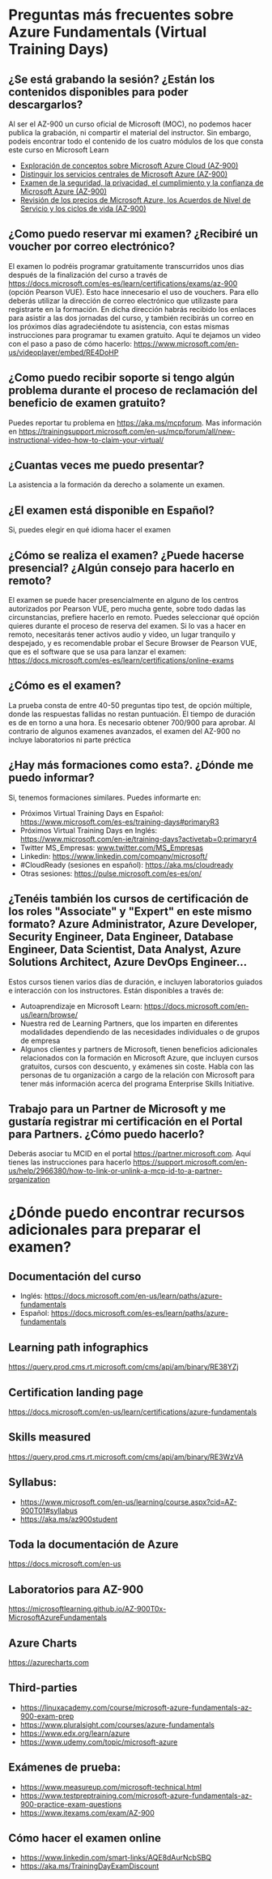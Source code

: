 # Preguntas más frecuentes sobre Azure Fundamentals (Virtual Training Days)

## ¿Se está grabando la sesión? ¿Están los contenidos disponibles para poder descargarlos?
Al ser el AZ-900 un curso oficial de Microsoft (MOC), no podemos hacer publica la grabación, ni compartir el material del instructor. Sin embargo, podeis encontrar todo el contenido de los cuatro módulos de los que consta este curso en Microsoft Learn

 - [Exploración de conceptos sobre Microsoft Azure Cloud (AZ-900)](https://docs.microsoft.com/learn/paths/explore-microsoft-azure-cloud-concepts/)
 - [Distinguir los servicios centrales de Microsoft Azure (AZ-900)](https://docs.microsoft.com/learn/paths/distinguish-microsoft-azure-core-services/)
 - [Examen de la seguridad, la privacidad, el cumplimiento y la confianza de Microsoft Azure (AZ-900)](https://docs.microsoft.com/learn/paths/examine-microsoft-azure-security-privacy-compliance-trust/)
 - [Revisión de los precios de Microsoft Azure, los Acuerdos de Nivel de Servicio y los ciclos de vida (AZ-900)](https://docs.microsoft.com/learn/paths/review-microsoft-azure-pricing-slas-lifecycles/)

## ¿Como puedo reservar mi examen? ¿Recibiré un voucher por correo electrónico?
El examen lo podréis programar gratuitamente transcurridos unos dias después de la finalización del curso a través de https://docs.microsoft.com/es-es/learn/certifications/exams/az-900 (opción Pearson VUE). Esto hace innecesario el uso de vouchers. Para ello deberás utilizar la dirección de correo electrónico que utilizaste para registrarte en la formación. En dicha dirección habrás recibido los enlaces para asistir a las dos jornadas del curso, y también recibirás un correo en los próximos días agradeciéndote tu asistencia, con estas mismas instrucciones para programar tu examen gratuito. Aquí te dejamos un video con el paso a paso de cómo hacerlo: https://www.microsoft.com/en-us/videoplayer/embed/RE4DoHP 

## ¿Como puedo recibir soporte si tengo algún problema durante el proceso de reclamación del beneficio de examen gratuito?
Puedes reportar tu problema en https://aka.ms/mcpforum. Mas información en https://trainingsupport.microsoft.com/en-us/mcp/forum/all/new-instructional-video-how-to-claim-your-virtual/

## ¿Cuantas veces me puedo presentar?
La asistencia a la formación da derecho a solamente un examen.

## ¿El examen está disponible en Español?
Si, puedes elegir en qué idioma hacer el examen

## ¿Cómo se realiza el examen? ¿Puede hacerse presencial? ¿Algún consejo para hacerlo en remoto?
El examen se puede hacer presencialmente en alguno de los centros autorizados por Pearson VUE, pero mucha gente, sobre todo dadas las circunstancias, prefiere hacerlo en remoto. Puedes seleccionar qué opción quieres durante el proceso de reserva del examen. Si lo vas a hacer en remoto, necesitarás tener activos audio y video, un lugar tranquilo y despejado, y es recomendable probar el Secure Browser de Pearson VUE, que es el software que se usa para lanzar el examen: https://docs.microsoft.com/es-es/learn/certifications/online-exams 

## ¿Cómo es el examen?
La prueba consta de entre 40-50 preguntas tipo test, de opción múltiple, donde las respuestas fallidas no restan puntuación. El tiempo de duración es de en torno a una hora. Es necesario obtener 700/900 para aprobar. Al contrario de algunos examenes avanzados, el examen del AZ-900 no incluye laboratorios ni parte préctica

## ¿Hay más formaciones como esta?. ¿Dónde me puedo informar?
Si, tenemos formaciones similares. Puedes informarte en:
- Próximos Virtual Training Days en Español: https://www.microsoft.com/es-es/training-days#primaryR3 
- Próximos Virtual Training Days en Inglés: https://www.microsoft.com/en-ie/training-days?activetab=0:primaryr4 
- Twitter MS_Empresas: www.twitter.com/MS_Empresas 
- Linkedin: https://www.linkedin.com/company/microsoft/
- #CloudReady (sesiones en español): https://aka.ms/cloudready 
- Otras sesiones: https://pulse.microsoft.com/es-es/on/ 

## ¿Tenéis también los cursos de certificación de los roles "Associate" y "Expert" en este mismo formato? Azure Administrator, Azure Developer, Security Engineer, Data Engineer, Database Engineer, Data Scientist, Data Analyst, Azure Solutions Architect, Azure DevOps Engineer...
Estos cursos tienen varios días de duración, e incluyen laboratorios guiados e interacción con los instructores. Están disponibles a través de:
- Autoaprendizaje en Microsoft Learn: https://docs.microsoft.com/en-us/learn/browse/
- Nuestra red de Learning Partners, que los imparten en diferentes modalidades dependiendo de las necesidades individuales o de grupos de empresa
- Algunos clientes y partners de Microsoft, tienen beneficios adicionales relacionados con la formación en Microsoft Azure, que incluyen cursos gratuitos, cursos con descuento, y exámenes sin coste. Habla con las personas de tu organización a cargo de la relación con Microsoft para tener más información acerca del programa Enterprise Skills Initiative.

## Trabajo para un Partner de Microsoft y me gustaría registrar mi certificación en el Portal para Partners. ¿Cómo puedo hacerlo? 
Deberás asociar tu MCID en el portal https://partner.microsoft.com. Aquí tienes las instrucciones para hacerlo
https://support.microsoft.com/en-us/help/2966380/how-to-link-or-unlink-a-mcp-id-to-a-partner-organization

# ¿Dónde puedo encontrar recursos adicionales para preparar el examen?

## Documentación del curso
- Inglés: https://docs.microsoft.com/en-us/learn/paths/azure-fundamentals 
- Español: https://docs.microsoft.com/es-es/learn/paths/azure-fundamentals 

## Learning path infographics
https://query.prod.cms.rt.microsoft.com/cms/api/am/binary/RE38YZj 

## Certification landing page
https://docs.microsoft.com/en-us/learn/certifications/azure-fundamentals 

## Skills measured
https://query.prod.cms.rt.microsoft.com/cms/api/am/binary/RE3WzVA 

## Syllabus:
- https://www.microsoft.com/en-us/learning/course.aspx?cid=AZ-900T01#syllabus 
- https://aka.ms/az900student 

## Toda la documentación de Azure
https://docs.microsoft.com/en-us 

## Laboratorios para AZ-900
https://microsoftlearning.github.io/AZ-900T0x-MicrosoftAzureFundamentals  

## Azure Charts
https://azurecharts.com 

## Third-parties
- https://linuxacademy.com/course/microsoft-azure-fundamentals-az-900-exam-prep 
- https://www.pluralsight.com/courses/azure-fundamentals 
- https://www.edx.org/learn/azure  
- https://www.udemy.com/topic/microsoft-azure 

## Exámenes de prueba:
- https://www.measureup.com/microsoft-technical.html 
- https://www.testpreptraining.com/microsoft-azure-fundamentals-az-900-practice-exam-questions 
- https://www.itexams.com/exam/AZ-900 

## Cómo hacer el examen online  
- https://www.linkedin.com/smart-links/AQE8dAurNcbSBQ 
- https://aka.ms/TrainingDayExamDiscount 

